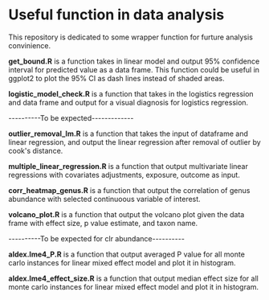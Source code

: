 # Useful function in data analysis
This repository is dedicated to some wrapper function for furture analysis convinience. 

**get_bound.R** is a function takes in linear model and output 95% confidence interval for predicted value as a data frame. This function could be useful in ggplot2 to plot the 95% CI as dash lines instead of shaded areas. 

**logistic_model_check.R** is a function that takes in the logistics regression and data frame and output for a visual diagnosis for logistics regression. 


----------To be expected-------------

**outlier_removal_lm.R** is a function that takes the input of dataframe and linear regression, and output the linear regression after removal of outlier by cook's distance. 

**multiple_linear_regression.R** is a function that output multivariate linear regressions with covariates adjustments, exposure, outcome as input. 

**corr_heatmap_genus.R** is a function that output the correlation of genus abundance with selected continuoous variable of interest.

**volcano_plot.R** is a function that output the volcano plot given the data frame with effect size, p value estimate, and taxon name. 


----------To be expected for clr abundance----------

**aldex.lme4_P.R** is a function that output averaged P value for all monte carlo instances for linear mixed effect model and plot it in histogram. 

**aldex.lme4_effect_size.R** is a function that output median effect size for all monte carlo instances for linear mixed effect model and plot it in histogram. 





